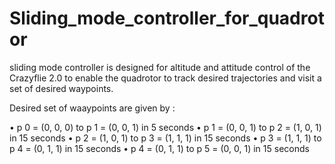 # Sliding_mode_controller_for_quadrotor

sliding mode controller is designed for altitude and attitude control of the Crazyflie 2.0 to enable the
quadrotor to track desired trajectories and visit a set of desired waypoints.

Desired set of waaypoints are given by :

  • p 0 = (0, 0, 0) to p 1 = (0, 0, 1) in 5 seconds
  • p 1 = (0, 0, 1) to p 2 = (1, 0, 1) in 15 seconds
  • p 2 = (1, 0, 1) to p 3 = (1, 1, 1) in 15 seconds
  • p 3 = (1, 1, 1) to p 4 = (0, 1, 1) in 15 seconds
  • p 4 = (0, 1, 1) to p 5 = (0, 0, 1) in 15 seconds

